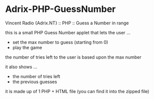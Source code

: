 # Adrix-PHP-GuessNumber
Vincent Radio {Adrix.NT} :: PHP :: Guess a Number in range

this is a small PHP Guess Number applet that lets the user ...
- set the max number to guess (starting from 0)
- play the game

the number of tries left to the user is based upon the max number

it also shows ...
- the number of tries left
- the previous guesses

it is made up of 1 PHP + HTML file (you can find it into the zipped file)
